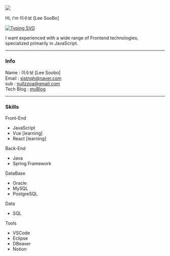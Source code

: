 
<img src="https://capsule-render.vercel.app/api?type=waving&color=D3D3D3&height=180&section=header&text=Hi&nbsp;yo~🤘&fontSize=40" />

Hi, i'm 이수보 [Lee SooBo]<br />

[![Typing SVG](https://readme-typing-svg.demolab.com?font=Fira+Code&pause=300&color=7DF729&random=false&width=435&lines=HelloWorld)](https://git.io/typing-svg)

I want experienced with a wide range of Frontend technologies,<br /> specialized primarily in JavaScript.
<hr />

### Info
Name      : 이수보 [Lee Soobo]<br />
Email     : sjstnqh@naver.com<br />
sub       : nullzzoa@gmail.com<br />
Tech Blog : <a href="https://velog.io/@sjsrkdgks">myBlog</a>
<br />

<hr />

### Skills

Front-End
- JavaScript
- Vue [learning]
- React [learning]

Back-End
- Java
- Spring Framework

DataBase
- Oracle
- MySQL
- PostgreSQL

Data
- SQL

Tools
- VSCode
- Eclipse
- DBeaver
- Notion

<!--
**soobolee/soobolee** is a ✨ _special_ ✨ repository because its `README.md` (this file) appears on your GitHub profile.

Here are some ideas to get you started:

- 🔭 I’m currently working on ...
- 🌱 I’m currently learning ...
- 👯 I’m looking to collaborate on ...
- 🤔 I’m looking for help with ...
- 💬 Ask me about ...
- 📫 How to reach me: ...
- 😄 Pronouns: ...
- ⚡ Fun fact: ...
-->
